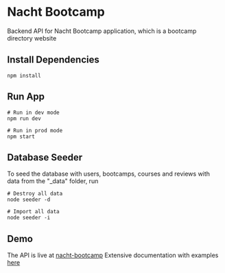 # Nacht Bootcamp 
Backend API for Nacht Bootcamp application, which is a bootcamp directory website

## Install Dependencies

```
npm install
```

## Run App

```
# Run in dev mode
npm run dev

# Run in prod mode
npm start
```

## Database Seeder

To seed the database with users, bootcamps, courses and reviews with data from the "\_data" folder, run

```
# Destroy all data
node seeder -d

# Import all data
node seeder -i
```

## Demo

The API is live at [nacht-bootcamp](https://nacht-boocamp.herokuapp.com/)
Extensive documentation with examples [here](https://documenter.getpostman.com/view/6010540/Tz5jfgVG)

